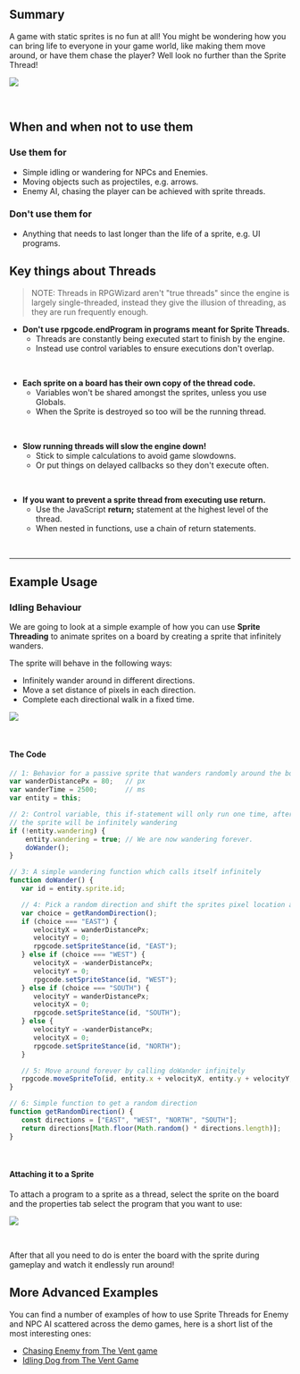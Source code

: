 ## Summary
A game with static sprites is no fun at all! You might be wondering how you can
bring life to everyone in your game world, like making them move around,
or have them chase the player? Well look no further than the Sprite Thread!

![](images/programming_guide/07_sprite_threads/images/1.gif)

<br/>

## When and when not to use them

### Use them for
* Simple idling or wandering for NPCs and Enemies.
* Moving objects such as projectiles, e.g. arrows.
* Enemy AI, chasing the player can be achieved with sprite threads.

### Don't use them for
* Anything that needs to last longer than the life of a sprite, e.g. UI programs.

## Key things about Threads

> NOTE: Threads in RPGWizard aren't "true threads" since the engine is largely single-threaded, instead they give the illusion of threading, as they are run frequently enough.

* **Don't use rpgcode.endProgram in programs meant for Sprite Threads.**
  * Threads are constantly being executed start to finish by the engine.
  * Instead use control variables to ensure executions don't overlap.

<br/>

* **Each sprite on a board has their own copy of the thread code.**
  * Variables won't be shared amongst the sprites, unless you use Globals.
  * When the Sprite is destroyed so too will be the running thread.

<br/>

* **Slow running threads will slow the engine down!**
  * Stick to simple calculations to avoid game slowdowns.
  * Or put things on delayed callbacks so they don't execute often.

<br/>

* **If you want to prevent a sprite thread from executing use return.**
  * Use the JavaScript **return;** statement at the highest level of the thread.
  * When nested in functions, use a chain of return statements.

<br/>

---

## Example Usage

### Idling Behaviour
We are going to look at a simple example of how you can use **Sprite Threading** to
animate sprites on a board by creating a sprite that infinitely wanders.

The sprite will behave in the following ways:

* Infinitely wander around in different directions.
* Move a set distance of pixels in each direction.
* Complete each directional walk in a fixed time.

![](images/programming_guide/07_sprite_threads/images/1.gif)

<br/>

#### The Code

```javascript
// 1: Behavior for a passive sprite that wanders randomly around the board.
var wanderDistancePx = 80;   // px
var wanderTime = 2500;       // ms
var entity = this;

// 2: Control variable, this if-statement will only run one time, after which
// the sprite will be infinitely wandering
if (!entity.wandering) {
    entity.wandering = true; // We are now wandering forever.
    doWander();
}

// 3: A simple wandering function which calls itself infinitely
function doWander() {
   var id = entity.sprite.id;

   // 4: Pick a random direction and shift the sprites pixel location a little
   var choice = getRandomDirection();
   if (choice === "EAST") {
      velocityX = wanderDistancePx;
      velocityY = 0;
      rpgcode.setSpriteStance(id, "EAST");
   } else if (choice === "WEST") {
      velocityX = -wanderDistancePx;
      velocityY = 0;
      rpgcode.setSpriteStance(id, "WEST");
   } else if (choice === "SOUTH") {
      velocityY = wanderDistancePx;
      velocityX = 0;
      rpgcode.setSpriteStance(id, "SOUTH");
   } else {
      velocityY = -wanderDistancePx;
      velocityX = 0;
      rpgcode.setSpriteStance(id, "NORTH");
   }

   // 5: Move around forever by calling doWander infinitely
   rpgcode.moveSpriteTo(id, entity.x + velocityX, entity.y + velocityY, wanderTime, doWander);
}

// 6: Simple function to get a random direction
function getRandomDirection() {
   const directions = ["EAST", "WEST", "NORTH", "SOUTH"];
   return directions[Math.floor(Math.random() * directions.length)];
}
```

<br/>

#### Attaching it to a Sprite

To attach a program to a sprite as a thread, select the sprite on the board and the properties tab select the program that you want to use:

![](images/programming_guide/07_sprite_threads/images/2.png)

<br/>

After that all you need to do is enter the board with the sprite during gameplay and watch it endlessly run around!

## More Advanced Examples
You can find a number of examples of how to use Sprite Threads for Enemy and NPC
AI scattered across the demo games, here is a short list of the most interesting
ones:

* <a href="https://github.com/rpgwiz/tutorials/blob/master/TheVent/Programs/custom/enemy.js" target="_blank">Chasing Enemy from The Vent game</a>
* <a href="https://github.com/rpgwiz/tutorials/blob/master/TheVent/Programs/Idle.js" target="_blank">Idling Dog from The Vent Game</a>
